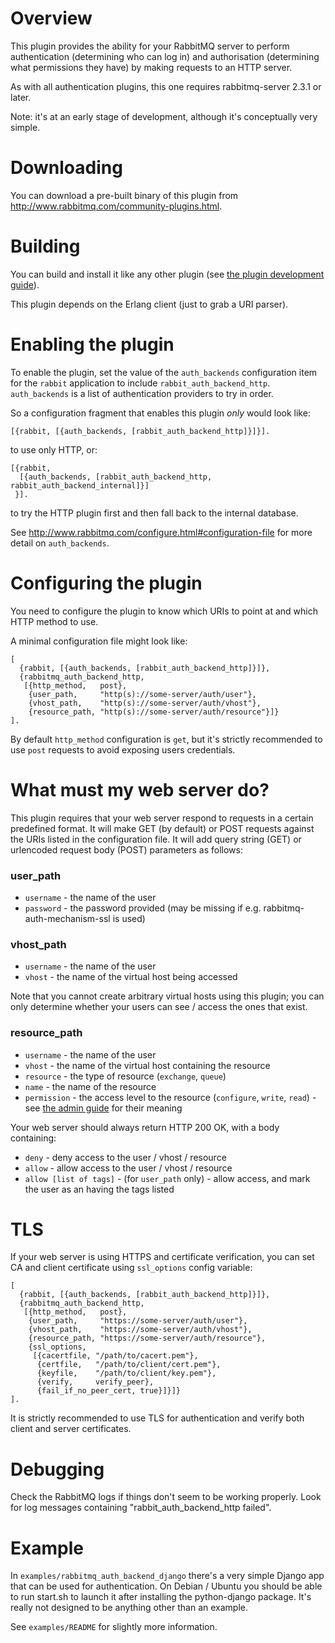 # Overview

This plugin provides the ability for your RabbitMQ server to perform
authentication (determining who can log in) and authorisation
(determining what permissions they have) by making requests to an HTTP
server.

As with all authentication plugins, this one requires rabbitmq-server
2.3.1 or later.

Note: it's at an early stage of development, although it's
conceptually very simple.

# Downloading

You can download a pre-built binary of this plugin from
http://www.rabbitmq.com/community-plugins.html.

# Building

You can build and install it like any other plugin (see
[the plugin development guide](http://www.rabbitmq.com/plugin-development.html)).

This plugin depends on the Erlang client (just to grab a URI parser).

# Enabling the plugin

To enable the plugin, set the value of the `auth_backends` configuration item
for the `rabbit` application to include `rabbit_auth_backend_http`.
`auth_backends` is a list of authentication providers to try in order.

So a configuration fragment that enables this plugin *only* would look like:

    [{rabbit, [{auth_backends, [rabbit_auth_backend_http]}]}].

to use only HTTP, or:

    [{rabbit,
      [{auth_backends, [rabbit_auth_backend_http, rabbit_auth_backend_internal]}]
     }].

to try the HTTP plugin first and then fall back to the internal database.

See http://www.rabbitmq.com/configure.html#configuration-file for more detail
on `auth_backends`.

# Configuring the plugin

You need to configure the plugin to know which URIs to point at
and which HTTP method to use.

A minimal configuration file might look like:

    [
      {rabbit, [{auth_backends, [rabbit_auth_backend_http]}]},
      {rabbitmq_auth_backend_http,
       [{http_method,   post},
        {user_path,     "http(s)://some-server/auth/user"},
        {vhost_path,    "http(s)://some-server/auth/vhost"},
        {resource_path, "http(s)://some-server/auth/resource"}]}
    ].

By default `http_method` configuration is `get`, but it's strictly recommended
to use `post` requests to avoid exposing users credentials.

# What must my web server do?

This plugin requires that your web server respond to requests in a
certain predefined format. It will make GET (by default) or POST requests
against the URIs listed in the configuration file. It will add query string
(GET) or urlencoded request body (POST) parameters as follows:

### user_path

* `username` - the name of the user
* `password` - the password provided (may be missing if e.g. rabbitmq-auth-mechanism-ssl is used)

### vhost_path

* `username`   - the name of the user
* `vhost`      - the name of the virtual host being accessed

Note that you cannot create arbitrary virtual hosts using this plugin; you can only determine whether your users can see / access the ones that exist.

### resource_path

* `username`   - the name of the user
* `vhost`      - the name of the virtual host containing the resource
* `resource`   - the type of resource (`exchange`, `queue`)
* `name`       - the name of the resource
* `permission` - the access level to the resource (`configure`, `write`, `read`) - see [the admin guide](http://www.rabbitmq.com/access-control.html) for their meaning

Your web server should always return HTTP 200 OK, with a body
containing:

* `deny`  - deny access to the user / vhost / resource
* `allow` - allow access to the user / vhost / resource
* `allow [list of tags]` - (for `user_path` only) - allow access, and mark the user as an having the tags listed

# TLS

If your web server is using HTTPS and certificate verification, you can set
CA and client certificate using `ssl_options` config variable:

    [
      {rabbit, [{auth_backends, [rabbit_auth_backend_http]}]},
      {rabbitmq_auth_backend_http,
       [{http_method,   post},
        {user_path,     "https://some-server/auth/user"},
        {vhost_path,    "https://some-server/auth/vhost"},
        {resource_path, "https://some-server/auth/resource"},
        {ssl_options,
         [{cacertfile, "/path/to/cacert.pem"},
          {certfile,   "/path/to/client/cert.pem"},
          {keyfile,    "/path/to/client/key.pem"},
          {verify,     verify_peer},
          {fail_if_no_peer_cert, true}]}]}
    ].

It is strictly recommended to use TLS for authentication and verify both
client and server certificates.


# Debugging

Check the RabbitMQ logs if things don't seem to be working
properly. Look for log messages containing "rabbit_auth_backend_http
failed".

# Example

In `examples/rabbitmq_auth_backend_django` there's a very simple
Django app that can be used for authentication. On Debian / Ubuntu you
should be able to run start.sh to launch it after installing the
python-django package. It's really not designed to be anything other
than an example.

See `examples/README` for slightly more information.
